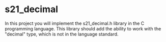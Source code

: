 # s21_decimal
In this project you will implement the s21_decimal.h library in the C programming language. This library should add the ability to work with the "decimal" type, which is not in the language standard.

